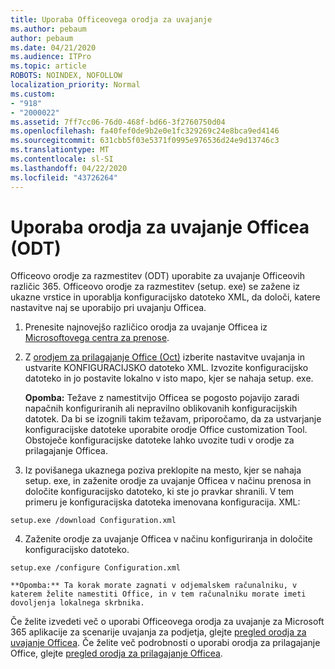 ```yaml
---
title: Uporaba Officeovega orodja za uvajanje
ms.author: pebaum
author: pebaum
ms.date: 04/21/2020
ms.audience: ITPro
ms.topic: article
ROBOTS: NOINDEX, NOFOLLOW
localization_priority: Normal
ms.custom:
- "918"
- "2000022"
ms.assetid: 7ff7cc06-76d0-468f-bd66-3f2760750d04
ms.openlocfilehash: fa40fef0de9b2e0e1fc329269c24e8bca9ed4146
ms.sourcegitcommit: 631cbb5f03e5371f0995e976536d24e9d13746c3
ms.translationtype: MT
ms.contentlocale: sl-SI
ms.lasthandoff: 04/22/2020
ms.locfileid: "43726264"
---
```

# <a name="using-the-office-deployment-tool-odt"></a>Uporaba orodja za uvajanje Officea (ODT)

Officeovo orodje za razmestitev (ODT) uporabite za uvajanje Officeovih različic 365. Officeovo orodje za razmestitev (setup. exe) se zažene iz ukazne vrstice in uporablja konfiguracijsko datoteko XML, da določi, katere nastavitve naj se uporabijo pri uvajanju Officea.
  
1. Prenesite najnovejšo različico orodja za uvajanje Officea iz [Microsoftovega centra za prenose](https://go.microsoft.com/fwlink/p/?LinkID=626065).

2. Z [orodjem za prilagajanje Office (Oct)](https://config.office.com) izberite nastavitve uvajanja in ustvarite KONFIGURACIJSKO datoteko XML. Izvozite konfiguracijsko datoteko in jo postavite lokalno v isto mapo, kjer se nahaja setup. exe.

    **Opomba:** Težave z namestitvijo Officea se pogosto pojavijo zaradi napačnih konfiguriranih ali nepravilno oblikovanih konfiguracijskih datotek. Da bi se izognili takim težavam, priporočamo, da za ustvarjanje konfiguracijske datoteke uporabite orodje Office customization Tool. Obstoječe konfiguracijske datoteke lahko uvozite tudi v orodje za prilagajanje Officea.

3. Iz povišanega ukaznega poziva preklopite na mesto, kjer se nahaja setup. exe, in zaženite orodje za uvajanje Officea v načinu prenosa in določite konfiguracijsko datoteko, ki ste jo pravkar shranili. V tem primeru je konfiguracijska datoteka imenovana konfiguracija. XML:
    
  ```
  setup.exe /download Configuration.xml  
  ```

4. Zaženite orodje za uvajanje Officea v načinu konfiguriranja in določite konfiguracijsko datoteko.
    
  ```
  setup.exe /configure Configuration.xml
  ```

    **Opomba:** Ta korak morate zagnati v odjemalskem računalniku, v katerem želite namestiti Office, in v tem računalniku morate imeti dovoljenja lokalnega skrbnika.

Če želite izvedeti več o uporabi Officeovega orodja za uvajanje za Microsoft 365 aplikacije za scenarije uvajanja za podjetja, glejte [pregled orodja za uvajanje Officea](https://docs.microsoft.com/deployoffice/overview-of-the-office-2016-deployment-tool). Če želite več podrobnosti o uporabi orodja za prilagajanje Office, glejte [pregled orodja za prilagajanje Officea](https://docs.microsoft.com/DeployOffice/overview-of-the-office-customization-tool-for-click-to-run).

